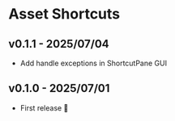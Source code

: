 Asset Shortcuts
===

v0.1.1 - 2025/07/04
---
- Add handle exceptions in ShortcutPane GUI

v0.1.0 - 2025/07/01
---
- First release 🚀
